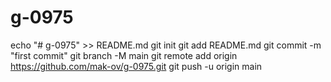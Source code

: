 # g-0975
echo "# g-0975" >> README.md
git init
git add README.md
git commit -m "first commit"
git branch -M main
git remote add origin https://github.com/mak-ov/g-0975.git
git push -u origin main
